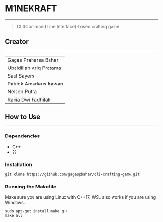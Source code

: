 # M1NEKRAFT
---
> CLI(Command Line Interface)-based crafting game

## Creator
---
| |
| ---  |
|Gagas Praharsa Bahar  |	
|Ubaidillah Ariq Pratama |	
|Saul Sayers |
|Patrick Amadeus Irawan |
|Nelsen Putra |
|Rania Dwi Fadhilah |

## How to Use
---
### Dependencies
- C++
- ??

### Installation
```
git clone https://github.com/gagaspbahar/cli-crafting-game.git
```

### Running the Makefile
Make sure you are using Linux with C++17. WSL also works if you are using Windows.
```
sudo apt-get install make g++
make all
```
